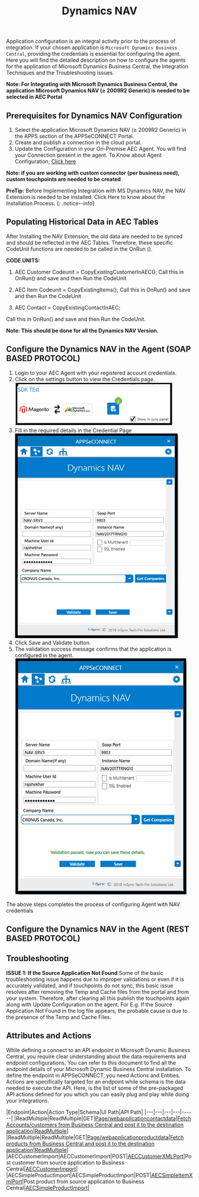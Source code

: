 ﻿---
title: "Dynamics NAV"
toc: true
tag: developers
category: "Connectors"
menus: 
    applicationconnector :
        title: "Dynamics NAV "
        weight: 14
        icon: fa fa-file-word-o
        identifier: navbusinesscentralconnector
---

Application configuration is an integral activity prior to the process of integration. If your chosen application is `Microsoft Dynamics Business Central`, providing the credentials is essential for configuring the agent.
Here you will find the detailed description on how to configure the agents for the application of Microsoft Dynamics Business Central, the Integration Techniques and the Troubleshooting issues.

**Note: For Integrating with Microsoft Dynamics Business Central, the application Microsoft Dynamics NAV (≥ 2009R2 Generic) is needed to be selected in AEC Portal**

## Prerequisites for Dynamics NAV Configuration 

1.	Select the application Microsoft Dynamics NAV (≥ 2009R2 Generic) in the APPS section of the APPSeCONNECT Portal.
2.	Create and publish a connection in the cloud portal.
3.	Update the Configuration in your On-Premise AEC Agent. You will find your Connection present in the agent. To Know about Agent Configuration, [Click here](/deployment/Deployment-Configuration/)

**Note: if you are working with custom connector (per business need), custom touchpoints are needed to be created**

**ProTip:** Before Implementing Integration with MS Dynamics NAV, the NAV Extension is needed to be installed. 
Click Here to know about the Installation Process.
{: .notice--info}

## Populating Historical Data in AEC Tables 

After Installing the NAV Extension, the old data are needed to be synced and should be reflected in the AEC Tables. 
Therefore, these specific CodeUnit functions are needed to be called in the OnRun ().

**CODE UNITS:**

1. AEC Customer Codeunit =  CopyExistingCustomerInAEC();
   Call this in OnRun() and save and then Run the CodeUnit

2. AEC Item Codeunit  =  CopyExistingItems();
   Call this in OnRun() and save and then Run the CodeUnit

3. AEC Contact = CopyExistingContactInAEC;

Call this in OnRun() and save and then Run the CodeUnit.

**Note: This should be done for all the Dynamics NAV Version.**



## Configure the Dynamics NAV in the Agent (SOAP BASED PROTOCOL)

1. Login to your AEC Agent with your registered account credentials.
2. Click on the settings button to view the Credentials page.     
![nav-businesscentral1](/staticfiles/connectors/media/application-connector/nav-businesscentral1.png)
3. Fill in the required details in the Credential Page     
![nav-businesscentral2](/staticfiles/connectors/media/application-connector/nav-businesscentral2.png)
4. Click Save and Validate button. 
5. The validation success message confirms that the application is configured in the agent.     
![nav-businesscentral3](/staticfiles/connectors/media/application-connector/nav-businesscentral3.png)

The above steps completes the process of configuring Agent with NAV credentials

## Configure the Dynamics NAV in the Agent (REST BASED PROTOCOL)

## Troubleshooting

**ISSUE 1:  If the Source Application Not Found**
Some of the basic troubleshooting issue happens due to improper validations or even if it is accurately validated, and if touchpoints do not sync, this basic issue
resolves after removing the Temp and Cache files from the portal and from your system. Therefore, after clearing all this publish the touchpoints again along with Update Configuration on the agent.
For E.g. If the Source Application Not Found in the log file appears, the probable cause is due to the presence of the Temp and Cache Files.


## Attributes and Actions

While defining a connect to an API endpoint in Microsoft Dynamic Business Central, you require clear understanding about the 
data requirements and endpoint configurations. You can refer to this document to find all the endpoint details of your 
Microsoft Dynamic Business Central installation. To define the endpoint in APPSeCONNECT, you need Actions and Entities. 
Actions are specifically targeted for an endpoint while schema is the data needed to execute the API. Here, is the list 
of some of the pre-packaged API actions defined for you which you can easily plug and play while doing your integrations.

|Endpoint|Action|Action Type|Schema|UI Path|API Path|
|---|---|---|---|------|
|ReadMultiple|ReadMultiple|GET|[Page/webapplicationcontactdata](https://portal.appseconnect.com/AppEntityAction?AppVersionId=d48dff47-0896-4474-9afa-a25977dea8ad&entityId=b23b6cb2-8d83-45ed-9920-0f975f165c1b&entityActionId=a75b6d7f-1a0f-4a39-8823-d658bb7dd445&orgId=d21688a4-8967-48de-ae82-31dda565ec51&IsFromPopup=False )|[Fetch Accounts/customers from Business Central and post it to the destination application](https://docs.microsoft.com/en-us/dynamics365/business-central/sales-how-register-new-customers)|[ReadMultiple](https://docs.microsoft.com/en-us/dynamics-nav/fin-graph/api/dynamics_customer_get)|
|ReadMultiple|ReadMultiple|GET|[Page/webapplicationproductdata](https://portal.appseconnect.com/AppEntityAction?AppVersionId=d48dff47-0896-4474-9afa-a25977dea8ad&entityId=3daefc5c-d333-47a3-9d47-6ca271a296e6&entityActionId=2a65f957-51f6-4297-9624-1ca3aa2b6687&orgId=d21688a4-8967-48de-ae82-31dda565ec51&IsFromPopup=False )|[Fetch products from Business Central and post it to the destination application](https://docs.microsoft.com/en-us/dynamics365/business-central/inventory-how-register-new-items)|[ReadMultiple](https://docs.microsoft.com/en-us/dynamics-nav/fin-graph/api/dynamics_item_get)|
|AECCustomerImport|AECCustomerImport|POST|[AECCustomerXMLPort](https://portal.appseconnect.com/AppEntityAction?AppVersionId=d48dff47-0896-4474-9afa-a25977dea8ad&entityId=2e83f28c-4b66-4e2b-b9e6-005ea75dea07&entityActionId=237255f9-652d-44bf-a4ec-f2c85b35f08e&orgId=d21688a4-8967-48de-ae82-31dda565ec51&IsFromPopup=False )|Post customer from source application to Business Central|[AECCustomerImport](https://docs.microsoft.com/en-us/dynamics-nav/fin-graph/api/dynamics_create_customer)|
|AECSimpleProductImport|AECSimpleProductImport|POST|[AECSimpleItemXmlPort](https://portal.appseconnect.com/AppEntityAction?AppVersionId=d48dff47-0896-4474-9afa-a25977dea8ad&entityId=ce524043-99ed-48e7-bd6e-46014ae88f98&entityActionId=3b8d3f26-2f6a-4a29-b48b-dd5526cd555e&orgId=d21688a4-8967-48de-ae82-31dda565ec51&IsFromPopup=False )|Post product from source application to Business Central|[AECSimpleProductImport](https://docs.microsoft.com/en-us/dynamics-nav/fin-graph/api/dynamics_create_item)|